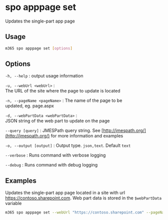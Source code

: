 # spo apppage set

Updates the single-part app page

## Usage

```sh
m365 spo apppage set [options]
```

## Options

`-h, --help`
: output usage information

`-u, --webUrl <webUrl>`
: The URL of the site where the page to update is located

`-n, --pageName <pageName>`
: The name of the page to be updated, eg. page.aspx

`-d, --webPartData <webPartData>`
: JSON string of the web part to update on the page

`--query [query]`
: JMESPath query string. See [http://jmespath.org/](http://jmespath.org/) for more information and examples

`-o, --output [output]`
: Output type. `json,text`. Default `text`

`--verbose`
: Runs command with verbose logging

`--debug`
: Runs command with debug logging

## Examples

Updates the single-part app page located in a site with url https://contoso.sharepoint.com. Web part data is stored in the `$webPartData` variable

```sh
m365 spo apppage set --webUrl "https://contoso.sharepoint.com" --pageName "Contoso.aspx" --webPartData $webPartData
```
